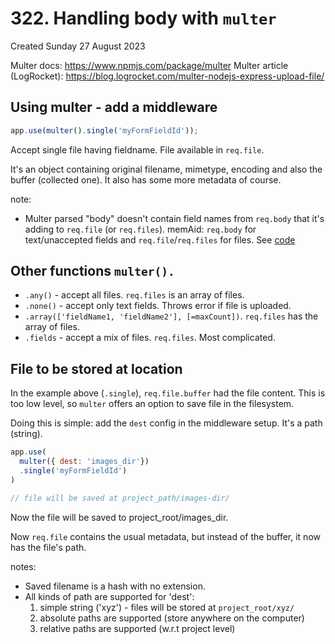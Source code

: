 # 322. Handling body with `multer`
Created Sunday 27 August 2023

Multer docs: https://www.npmjs.com/package/multer
Multer article (LogRocket): https://blog.logrocket.com/multer-nodejs-express-upload-file/
## Using multer - add a middleware
```js
app.use(multer().single('myFormFieldId'));
```

Accept single file having fieldname. File available in `req.file`.

It's an object containing original filename, mimetype, encoding and also the buffer (collected one). It also has some more metadata of course.

note: 
- Multer parsed "body" doesn't contain field names from `req.body` that it's adding to `req.file` (or `req.files`). memAid: `req.body` for text/unaccepted fields and `req.file`/`req.files` for files. See [code](https://github.com/exemplar-codes/online-shop-nodejs-branches/commit/b5960a4d6a1e0fc73e5909f14b56835dd0242f4d) 


## Other functions `multer().`
- `.any()` - accept all files. `req.files` is an array of files.
- `.none()` - accept only text fields. Throws error if file is uploaded.
- `.array(['fieldName1, 'fieldName2'], [=maxCount])`. `req.files` has the array of files.
- `.fields` - accept a mix of files. `req.files`. Most complicated.


## File to be stored at location
In the example above (`.single`), `req.file.buffer` had the file content.
This is too low level, so `multer` offers an option to save file in the filesystem. 

Doing this is simple: add the `dest` config in the middleware setup.
It's a path (string).
```js
app.use(
  multer({ dest: 'images_dir'})
  .single('myFormFieldId')
)

// file will be saved at project_path/images-dir/
```

Now the file will be saved to project_root/images_dir.

Now `req.file` contains the usual metadata, but instead of the buffer, it now has the file's path.

notes:
- Saved filename is a hash with no extension.
- All kinds of path are supported for 'dest':
	1. simple string ('xyz') - files will be stored at `project_root/xyz/`
	2. absolute paths are supported (store anywhere on the computer)
	3. relative paths are supported (w.r.t project level)